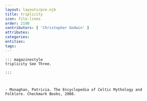 ```yaml
---
layout: layouts/pce.njk
title: triplicity
icon: file-lines
order: 2190
contributors: [ 'Christopher Godwin' ]
attributes:
categories:
entities:
tags:
---
```

``` tab [group1:Info]
::: magazinestyle
triplicity See Three.

:::
```
``` tab [group1:Attributes]
```
``` tab [group1:Entities]
```
``` tab [group1:Sources]
- Monaghan, Patricia. The Encyclopedia of Celtic Mythology and Folklore. Checkmark Books, 2008.
```
